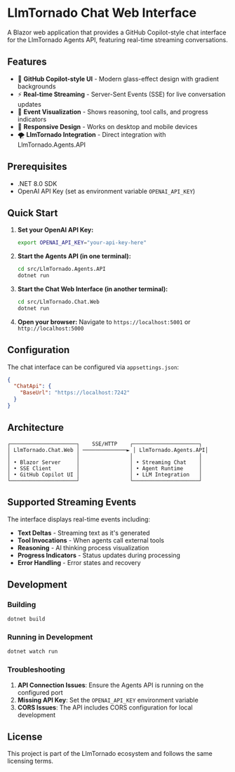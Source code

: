 # LlmTornado Chat Web Interface

A Blazor web application that provides a GitHub Copilot-style chat interface for the LlmTornado Agents API, featuring real-time streaming conversations.

## Features

- 🎨 **GitHub Copilot-style UI** - Modern glass-effect design with gradient backgrounds
- ⚡ **Real-time Streaming** - Server-Sent Events (SSE) for live conversation updates
- 🔧 **Event Visualization** - Shows reasoning, tool calls, and progress indicators
- 📱 **Responsive Design** - Works on desktop and mobile devices
- 🌪️ **LlmTornado Integration** - Direct integration with LlmTornado.Agents.API

## Prerequisites

- .NET 8.0 SDK
- OpenAI API Key (set as environment variable `OPENAI_API_KEY`)

## Quick Start

1. **Set your OpenAI API Key:**
   ```bash
   export OPENAI_API_KEY="your-api-key-here"
   ```

2. **Start the Agents API (in one terminal):**
   ```bash
   cd src/LlmTornado.Agents.API
   dotnet run
   ```

3. **Start the Chat Web Interface (in another terminal):**
   ```bash
   cd src/LlmTornado.Chat.Web
   dotnet run
   ```

4. **Open your browser:**
   Navigate to `https://localhost:5001` or `http://localhost:5000`

## Configuration

The chat interface can be configured via `appsettings.json`:

```json
{
  "ChatApi": {
    "BaseUrl": "https://localhost:7242"
  }
}
```

## Architecture

```
┌─────────────────────┐    SSE/HTTP    ┌─────────────────────┐
│ LlmTornado.Chat.Web │ ──────────────► │ LlmTornado.Agents.API│
│                     │                │                     │
│ • Blazor Server     │                │ • Streaming Chat    │
│ • SSE Client        │                │ • Agent Runtime     │
│ • GitHub Copilot UI │                │ • LLM Integration   │
└─────────────────────┘                └─────────────────────┘
```

## Supported Streaming Events

The interface displays real-time events including:

- **Text Deltas** - Streaming text as it's generated
- **Tool Invocations** - When agents call external tools
- **Reasoning** - AI thinking process visualization
- **Progress Indicators** - Status updates during processing
- **Error Handling** - Error states and recovery

## Development

### Building
```bash
dotnet build
```

### Running in Development
```bash
dotnet watch run
```

### Troubleshooting

1. **API Connection Issues**: Ensure the Agents API is running on the configured port
2. **Missing API Key**: Set the `OPENAI_API_KEY` environment variable
3. **CORS Issues**: The API includes CORS configuration for local development

## License

This project is part of the LlmTornado ecosystem and follows the same licensing terms.